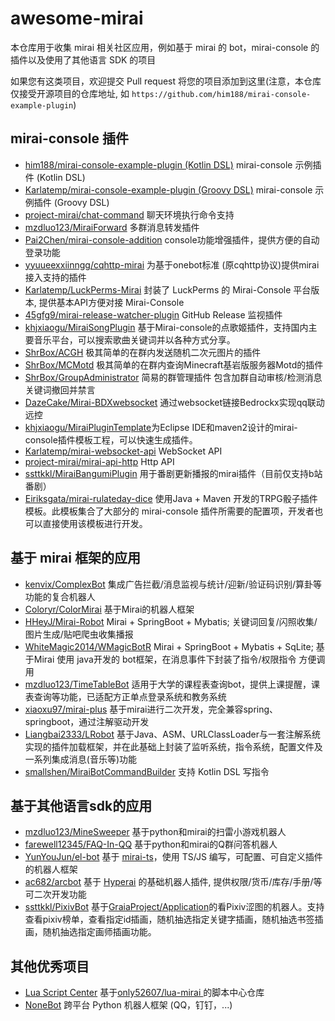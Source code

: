 # awesome-mirai

本仓库用于收集 mirai 相关社区应用，例如基于 mirai 的 bot，mirai-console 的插件以及使用了其他语言 SDK 的项目

如果您有这类项目，欢迎提交 Pull request 将您的项目添加到这里(注意，本仓库仅接受开源项目的仓库地址, 如 `https://github.com/him188/mirai-console-example-plugin`)


## mirai-console 插件
- [him188/mirai-console-example-plugin (Kotlin DSL)](https://github.com/him188/mirai-console-example-plugin) mirai-console 示例插件 (Kotlin DSL)
- [Karlatemp/mirai-console-example-plugin (Groovy DSL)](https://github.com/Karlatemp/mirai-console-example-plugin) mirai-console 示例插件 (Groovy DSL)
- [project-mirai/chat-command](https://github.com/project-mirai/chat-command) 聊天环境执行命令支持
- [mzdluo123/MiraiForward](https://github.com/mzdluo123/MiraiForward) 多群消息转发插件
- [Pai2Chen/mirai-console-addition](https://github.com/Pai2Chen/mirai-console-addition) console功能增强插件，提供方便的自动登录功能
- [yyuueexxiinngg/cqhttp-mirai](https://github.com/yyuueexxiinngg/cqhttp-mirai) 为基于onebot标准 (原cqhttp协议)提供mirai接入支持的插件
- [Karlatemp/LuckPerms-Mirai](https://github.com/Karlatemp/LuckPerms-Mirai) 封装了 LuckPerms 的 Mirai-Console 平台版本, 提供基本API方便对接 Mirai-Console
- [45gfg9/mirai-release-watcher-plugin](https://github.com/45gfg9/mirai-release-watcher-plugin) GitHub Release 监视插件  
- [khjxiaogu/MiraiSongPlugin](https://github.com/khjxiaogu/MiraiSongPlugin) 基于Mirai-console的点歌姬插件，支持国内主要音乐平台，可以搜索歌曲关键词并以各种方式分享。  
- [ShrBox/ACGH](https://github.com/ShrBox/ACGH) 极其简单的在群内发送随机二次元图片的插件  
- [ShrBox/MCMotd](https://github.com/ShrBox/MCMotd) 极其简单的在群内查询Minecraft基岩版服务器Motd的插件  
- [ShrBox/GroupAdministrator](https://github.com/ShrBox/GroupAdministrator) 简易的群管理插件 包含加群自动审核/检测消息关键词撤回并禁言  
- [DazeCake/Mirai-BDXwebsocket](https://github.com/DazeCake/Mirai-BDXwebsocket) 通过websocket链接Bedrockx实现qq联动远控 
- [khjxiaogu/MiraiPluginTemplate](https://github.com/khjxiaogu/MiraiPluginTemplate)为Eclipse IDE和maven2设计的mirai-console插件模板工程，可以快速生成插件。
- [Karlatemp/mirai-websocket-api](https://github.com/Karlatemp/mirai-websocket-api) WebSocket API
- [project-mirai/mirai-api-http](https://github.com/project-mirai/mirai-api-http) Http API
- [ssttkkl/MiraiBangumiPlugin](https://github.com/ssttkkl/MiraiBangumiPlugin) 用于番剧更新播报的mirai插件（目前仅支持b站番剧）
- [Eiriksgata/mirai-rulateday-dice](https://github.com/Eiriksgata/mirai-rulateday-dice) 使用Java + Maven 开发的TRPG骰子插件模板。此模板集合了大部分的 mirai-console 插件所需要的配置项，开发者也可以直接使用该模板进行开发。

## 基于 mirai 框架的应用
- [kenvix/ComplexBot](https://github.com/kenvix/ComplexBot) 集成广告拦截/消息监视与统计/迎新/验证码识别/算卦等功能的复合机器人
- [Coloryr/ColorMirai](https://github.com/Coloryr/ColorMirai) 基于Mirai的机器人框架
- [HHeyJ/Mirai-Robot](https://github.com/HHeyJ/Mirai-Robot) Mirai + SpringBoot + Mybatis; 关键词回复/闪照收集/图片生成/贴吧爬虫收集播报
- [WhiteMagic2014/WMagicBotR](https://github.com/WhiteMagic2014/WMagicBotR) Mirai + SpringBoot + Mybatis + SqLite; 基于Mirai 使用 java开发的 bot框架，在消息事件下封装了指令/权限指令 方便调用
- [mzdluo123/TimeTableBot](https://github.com/mzdluo123/TimeTableBot) 适用于大学的课程表查询bot，提供上课提醒，课表查询等功能，已适配方正单点登录系统和教务系统
- [xiaoxu97/mirai-plus](https://github.com/xiaoxu97/mirai-plus) 基于mirai进行二次开发，完全兼容spring、springboot，通过注解驱动开发
- [Liangbai2333/LRobot](https://github.com/Liangbai2333/LRobot) 基于Java、ASM、URLClassLoader与一套注解系统实现的插件加载框架，并在此基础上封装了监听系统，指令系统，配置文件及一系列集成消息(音乐等)功能
- [smallshen/MiraiBotCommandBuilder](https://github.com/smallshen/MiraiBotCommandBuilder) 支持 Kotlin DSL 写指令
 

## 基于其他语言sdk的应用
- [mzdluo123/MineSweeper](https://github.com/mzdluo123/MineSweeper) 基于python和mirai的扫雷小游戏机器人
- [farewell12345/FAQ-In-QQ](https://github.com/farewell12345/FAQ-In-QQ) 基于python和mirai的Q群问答机器人
- [YunYouJun/el-bot](https://github.com/YunYouJun/el-bot) 基于 [mirai-ts](https://github.com/YunYouJun/mirai-ts)，使用 TS/JS 编写，可配置、可自定义插件的机器人框架
- [ac682/arcbot](https://github.com/ac682/arcbot) 基于 [Hyperai](https://github.com/theGravityLab/ProjHyperai) 的基础机器人插件, 提供权限/货币/库存/手册/等可二次开发功能
- [ssttkkl/PixivBot](https://github.com/ssttkkl/PixivBot) 基于[GraiaProject/Application](https://github.com/GraiaProject/Application)的看Pixiv涩图的机器人。支持查看pixiv榜单，查看指定id插画，随机抽选指定关键字插画，随机抽选书签插画，随机抽选指定画师插画功能。

## 其他优秀项目

- [Lua Script Center](https://gitee.com/ooooonly/lua-mirai-project/tree/master/ScriptCenter) 基于[only52607/lua-mirai ](https://github.com/only52607/lua-mirai) 的脚本中心仓库
- [NoneBot](https://github.com/nonebot/nonebot2) 跨平台 Python 机器人框架 (QQ，钉钉，...)

